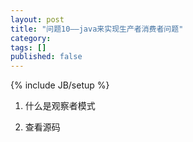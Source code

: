 ```yaml
---
layout: post
title: "问题10——java来实现生产者消费者问题"
category: 
tags: []
published: false
---
```

{% include JB/setup %}

1. 什么是观察者模式

2. 查看源码

&nbsp;
